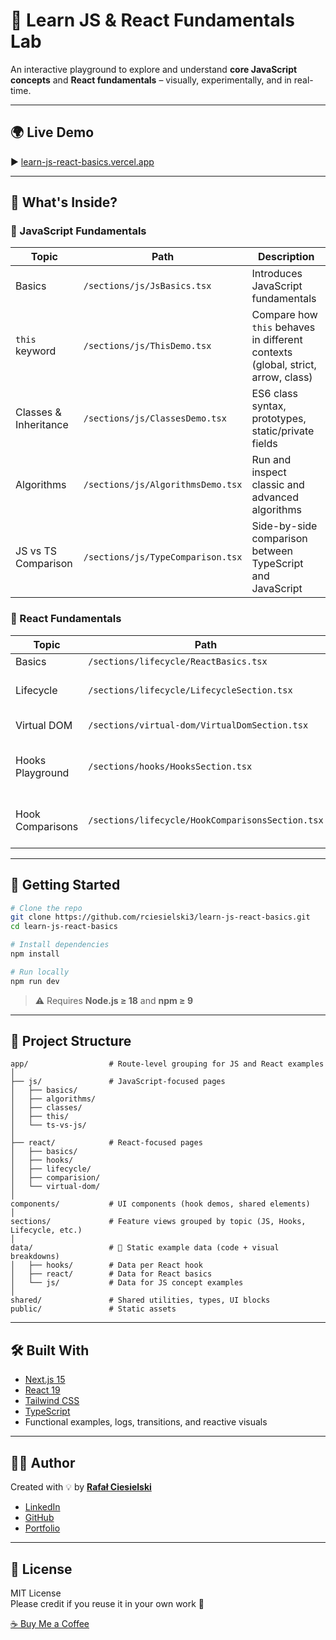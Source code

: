 # 🧪 Learn JS & React Fundamentals Lab

An interactive playground to explore and understand **core JavaScript concepts** and **React fundamentals** – visually, experimentally, and in real-time.

---

## 🌍 Live Demo

▶️ [learn-js-react-basics.vercel.app](https://learn-js-react-basics.vercel.app/)

---

## 🧠 What's Inside?

### 🔹 JavaScript Fundamentals

| Topic                 | Path                              | Description                                                                     |
| --------------------- | --------------------------------- | ------------------------------------------------------------------------------- |
| Basics                | `/sections/js/JsBasics.tsx`       | Introduces JavaScript fundamentals                                              |
| `this` keyword        | `/sections/js/ThisDemo.tsx`       | Compare how `this` behaves in different contexts (global, strict, arrow, class) |
| Classes & Inheritance | `/sections/js/ClassesDemo.tsx`    | ES6 class syntax, prototypes, static/private fields                             |
| Algorithms            | `/sections/js/AlgorithmsDemo.tsx` | Run and inspect classic and advanced algorithms                                 |
| JS vs TS Comparison   | `/sections/js/TypeComparison.tsx` | Side-by-side comparison between TypeScript and JavaScript                       |

### 🔸 React Fundamentals

| Topic            | Path                                             | Description                                                             |
| ---------------- | ------------------------------------------------ | ----------------------------------------------------------------------- |
| Basics           | `/sections/lifecycle/ReactBasics.tsx`            | Introduces React                                                        |
| Lifecycle        | `/sections/lifecycle/LifecycleSection.tsx`       | Observe component mount/update/unmount patterns and logs                |
| Virtual DOM      | `/sections/virtual-dom/VirtualDomSection.tsx`    | See how virtual DOM optimizes updates                                   |
| Hooks Playground | `/sections/hooks/HooksSection.tsx`               | Experiment with `useState`, `useReducer`, `useMemo`, etc. interactively |
| Hook Comparisons | `/sections/lifecycle/HookComparisonsSection.tsx` | Visualize subtle differences (e.g., `useEffect` vs `useLayoutEffect`)   |

---

## 🚀 Getting Started

```bash
# Clone the repo
git clone https://github.com/rciesielski3/learn-js-react-basics.git
cd learn-js-react-basics

# Install dependencies
npm install

# Run locally
npm run dev
```

> ⚠️ Requires **Node.js ≥ 18** and **npm ≥ 9**

---

## 📁 Project Structure

```
app/                  # Route-level grouping for JS and React examples
│
├── js/               # JavaScript-focused pages
│   ├── basics/
│   ├── algorithms/
│   ├── classes/
│   ├── this/
│   └── ts-vs-js/
│
├── react/            # React-focused pages
│   ├── basics/
│   ├── hooks/
│   ├── lifecycle/
│   ├── comparision/
│   └── virtual-dom/
│
components/           # UI components (hook demos, shared elements)
│
sections/             # Feature views grouped by topic (JS, Hooks, Lifecycle, etc.)
│
data/                 # 🔢 Static example data (code + visual breakdowns)
│   ├── hooks/        # Data per React hook
│   ├── react/        # Data for React basics
│   └── js/           # Data for JS concept examples
│
shared/               # Shared utilities, types, UI blocks
public/               # Static assets
```

---

## 🛠️ Built With

- [Next.js 15](https://nextjs.org/)
- [React 19](https://react.dev/)
- [Tailwind CSS](https://tailwindcss.com/)
- [TypeScript](https://www.typescriptlang.org/)
- Functional examples, logs, transitions, and reactive visuals

---

## 🧑‍💻 Author

Created with 💡 by [**Rafał Ciesielski**](https://github.com/rciesielski3)

- [LinkedIn](https://www.linkedin.com/in/rafa%C5%82-ciesielski-820309100/)
- [GitHub](https://github.com/rciesielski3)
- [Portfolio](https://rciesielski3.github.io/portfolio/)

---

## 📄 License

MIT License  
Please credit if you reuse it in your own work 🙌

[☕ Buy Me a Coffee](https://buycoffee.to/adateo)
